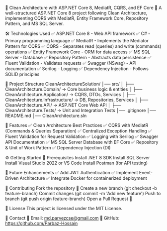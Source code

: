 📌 Clean Architecture with ASP.NET Core 8, MediatR, CQRS, and EF Core
🚀 A well-structured ASP.NET Core 8 project following Clean Architecture, implementing CQRS with MediatR, Entity Framework Core, Repository Pattern, and MS SQL Server.

🛠️ Technologies Used
✅ ASP.NET Core 8 - Web API framework
✅ C# - Primary programming language
✅ MediatR - Implements the Mediator Pattern for CQRS
✅ CQRS - Separates read (queries) and write (commands) operations
✅ Entity Framework Core - ORM for data access
✅ MS SQL Server - Database
✅ Repository Pattern - Abstracts data persistence
✅ Fluent Validation - Validates requests
✅ Swagger (NSwag) - API documentation
✅ Serilog - Logging
✅ Dependency Injection - Follows SOLID principles

📂 Project Structure
CleanArchitectureSolution/
│── src/
│   ├── CleanArchitecture.Domain/      → Core business logic & entities
│   ├── CleanArchitecture.Application/ → CQRS, DTOs, Services
│   ├── CleanArchitecture.Infrastructure/ → DB, Repositories, Services
│   ├── CleanArchitecture.API/         → ASP.NET Core Web API
│   ├── CleanArchitecture.Tests/       → Unit and Integration Tests
│── .gitignore
│── README.md
│── CleanArchitecture.sln

📌 Features
✅ Clean Architecture Best Practices
✅ CQRS with MediatR (Commands & Queries Separation)
✅ Centralized Exception Handling
✅ Fluent Validation for Request Validation
✅ Logging with Serilog
✅ Swagger API Documentation
✅ MS SQL Server Database with EF Core
✅ Repository & Unit of Work Pattern
✅ Dependency Injection (DI)

⚙️ Getting Started
🔹 Prerequisites
Install .NET 8 SDK
Install SQL Server
Install Visual Studio 2022 or VS Code
Install Postman (for API testing)

🚀 Future Enhancements
✅ Add JWT Authentication
✅ Implement Event-Driven Architecture
✅ Integrate Docker for containerized deployment

📌 Contributing
Fork the repository 🍴
Create a new branch (git checkout -b feature-branch)
Commit changes (git commit -m 'Add new feature')
Push to branch (git push origin feature-branch)
Open a Pull Request 🚀

📄 License
This project is licensed under the MIT License.

📌 Contact
📧 Email: md.parvezcse@gmail.com
🐙 GitHub: https://github.com/Parbaz-Hossain
